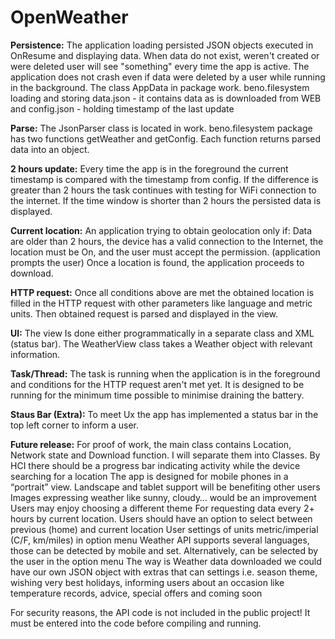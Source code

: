 # OpenWeather

<b>Persistence:</b>
The application loading persisted JSON objects executed in OnResume and displaying data. When data do not exist, weren't created or were deleted user will see "something" every time the app is active.
The application does not crash even if data were deleted by a user while running in the background.
The class AppData in package work. beno.filesystem loading and storing data.json - it contains data as is downloaded from WEB and config.json - holding timestamp of the last update

<b>Parse:</b>
The JsonParser class is located in work. beno.filesystem package has two functions getWeather and getConfig.
Each function returns parsed data into an object.

<b>2 hours update:</b>
Every time the app is in the foreground the current timestamp is compared with the timestamp from config. If the difference is greater than 2 hours the task continues with testing for WiFi connection to the internet.
If the time window is shorter than 2 hours the persisted data is displayed.

<b>Current location:</b>
An application trying to obtain geolocation only if:
Data are older than 2 hours, the device has a valid connection to the Internet, the location must be On, and the user must accept the permission. (application prompts the user)
Once a location is found, the application proceeds to download.

<b>HTTP request:</b>
Once all conditions above are met the obtained location is filled in the HTTP request with other parameters like language and metric units.
Then obtained request is parsed and displayed in the view.

<b>UI:</b>
The view Is done either programmatically in a separate class and XML (status bar).
The WeatherView class takes a Weather object with relevant information.

<b>Task/Thread:</b>
The task is running when the application is in the foreground and conditions for the HTTP request aren't met yet. It is designed to be running for the minimum time possible to minimise draining the battery.

<b>Staus Bar (Extra):</b>
To meet Ux the app has implemented a status bar in the top left corner to inform a user.

<b>Future release:</b>
For proof of work, the main class contains Location, Network state and Download function. I will separate them into Classes.
By HCI there should be a progress bar indicating activity while the device searching for a location
The app is designed for mobile phones in a “portrait” view. Landscape and tablet support will be benefiting other users
Images expressing weather like sunny, cloudy… would be an improvement
Users may enjoy choosing a different theme
For requesting data every 2+ hours by current location. Users should have an option to select between previous (home) and current location
User settings of units metric/imperial (C/F, km/miles) in option menu
Weather API supports several languages, those can be detected by mobile and set. Alternatively, can be selected by the user in the option menu
The way is Weather data downloaded we could have our own JSON object with extras that can settings i.e. season theme, wishing very best holidays, informing users about an occasion like temperature records, advice, special offers and coming soon

For security reasons, the API code is not included in the public project! It must be entered into the code before compiling and running.
